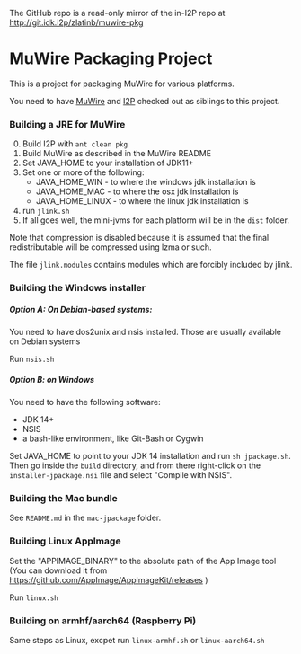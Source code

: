 The GitHub repo is a read-only mirror of the in-I2P repo at http://git.idk.i2p/zlatinb/muwire-pkg

# MuWire Packaging Project

This is a project for packaging MuWire for various platforms.

You need to have [MuWire] and [I2P] checked out as siblings to this project.

### Building a JRE for MuWire

0. Build I2P with `ant clean pkg`
1. Build MuWire as described in the MuWire README
2. Set JAVA_HOME to your installation of JDK11+
3. Set one or more of the following:
   * JAVA_HOME_WIN - to where the windows jdk installation is
   * JAVA_HOME_MAC - to where the osx jdk installation is
   * JAVA_HOME_LINUX - to where the linux jdk installation is
4. run `jlink.sh`
5. If all goes well, the mini-jvms for each platform will be in the `dist` folder.

Note that compression is disabled because it is assumed that the final redistributable will be compressed using lzma or such.

The file `jlink.modules` contains modules which are forcibly included by jlink.

### Building the Windows installer

##### Option A: On Debian-based systems:

You need to have dos2unix and nsis installed.  Those are usually available on Debian systems

Run `nsis.sh`

##### Option B: on Windows

You need to have the following software:

* JDK 14+
* NSIS
* a bash-like environment, like Git-Bash or Cygwin

Set JAVA_HOME to point to your JDK 14 installation and run `sh jpackage.sh`.  Then go inside the `build` directory, and from there right-click on the `installer-jpackage.nsi` file and select "Compile with NSIS".

### Building the Mac bundle

See `README.md` in the `mac-jpackage` folder.

### Building Linux AppImage

Set the "APPIMAGE_BINARY" to the absolute path of the App Image tool 
(You can download it from https://github.com/AppImage/AppImageKit/releases )

Run `linux.sh`

### Building on armhf/aarch64 (Raspberry Pi)

Same steps as Linux, excpet run `linux-armhf.sh` or `linux-aarch64.sh`


[MuWire]: https://github.com/zlatinb/muwire
[I2P]: https://github.com/i2p/i2p.i2p
